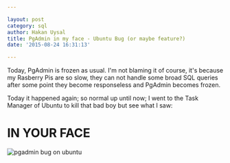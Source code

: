 ```yaml
---

layout: post
category: sql
author: Hakan Uysal
title: PgAdmin in my face - Ubuntu Bug (or maybe feature?)
date: '2015-08-24 16:31:13'

---
```


Today, PgAdmin is frozen as usual. I'm not blaming it of course, it's because my Rasberry Pis are so slow, they can not handle some broad SQL queries after some point they become responseless and PgAdmin becomes frozen.

Today it happened again; so normal up until now; I went to the Task Manager of Ubuntu to kill that bad boy but see what I saw:

# IN YOUR FACE

![pgadmin bug on ubuntu](https://devdala.files.wordpress.com/2015/08/screenshot-from-2015-08-24-21-37-09_-compressor.png)